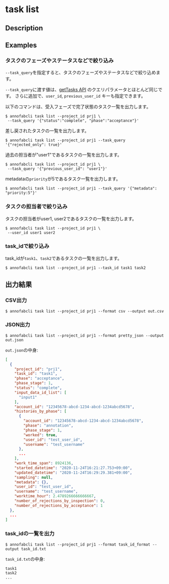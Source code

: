 
# task list

## Description

## Examples

### タスクのフェーズやステータスなどで絞り込み
`--task_query`を指定すると、タスクのフェーズやステータスなどで絞り込めます。

`--task_query`に渡す値は、[getTasks API](https://annofab.com/docs/api/#operation/getTasks) のクエリパラメータとほとんど同じです。
さらに追加で、`user_id`, `previous_user_id` キーも指定できます。

以下のコマンドは、受入フェーズで完了状態のタスク一覧を出力します。

```
$ annofabcli task list --project_id prj1 \
 --task_query '{"status":"complete", "phase":"acceptance"}' 
```


差し戻されたタスクの一覧を出力します。

```
$ annofabcli task list --project_id prj1 --task_query '{"rejected_only": true}' 
```


過去の担当者が"user1"であるタスクの一覧を出力します。

```
$ annofabcli task list --project_id prj1 \
 --task_query '{"previous_user_id": "user1"}' 
```

metadataの`priority`が5であるタスク一覧を出力します。

```
$ annofabcli task list --project_id prj1 --task_query '{"metadata": "priority:5"}'
```


### タスクの担当者で絞り込み
タスクの担当者がuser1, user2であるタスクの一覧を出力します。

```
$ annofabcli task list --project_id prj1 \
 --user_id user1 user2 
```


### task_idで絞り込み
task_idが`task1`、`task2`であるタスクの一覧を出力します。


```
$ annofabcli task list --project_id prj1 --task_id task1 task2
```




## 出力結果
### CSV出力

```
$ annofabcli task list --project_id prj1 --format csv --output out.csv
```


### JSON出力

```
$ annofabcli task list --project_id prj1 --format pretty_json --output out.json
```

`out.json`の中身:

```json
[ 
  {
    "project_id": "prj1",
    "task_id": "task1",
    "phase": "acceptance",
    "phase_stage": 1,
    "status": "complete",
    "input_data_id_list": [
      "input1"
    ],
    "account_id": "12345678-abcd-1234-abcd-1234abcd5678",
    "histories_by_phase": [
      {
        "account_id": "12345678-abcd-1234-abcd-1234abcd5678",
        "phase": "annotation",
        "phase_stage": 1,
        "worked": true,
        "user_id": "test_user_id",
        "username": "test_username"
      },
      ...
    ],
    "work_time_span": 8924136,
    "started_datetime": "2020-11-24T16:21:27.753+09:00",
    "updated_datetime": "2020-11-24T16:29:29.381+09:00",
    "sampling": null,
    "metadata": {},
    "user_id": "test_user_id",
    "username": "test_username",
    "worktime_hour": 2.4789266666666667,
    "number_of_rejections_by_inspection": 0,
    "number_of_rejections_by_acceptance": 1
  },
  ...
]

```

### task_idの一覧を出力

```
$ annofabcli task list --project_id prj1 --format task_id_format --output task_id.txt
```

`task_id.txt`の中身: 

```
task1
task2
...
```
